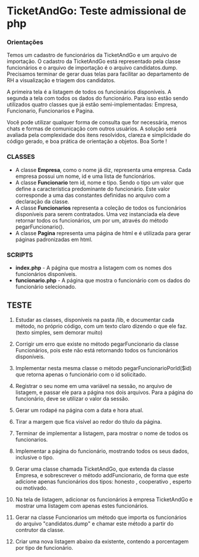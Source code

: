 # TicketAndGo: Teste admissional de php

### Orientações
Temos um cadastro de funcionários da TicketAndGo e um arquivo de importação. O cadastro da TicketAndGo está representado pela classe funcionários e o arquivo de importação é o arquivo candidatos.dump. Precisamos terminar de gerar duas telas para facilitar ao departamento de RH a visualização e triagem dos candidatos.

A primeira tela é a listagem de todos os funcionários disponíveis. A segunda a tela com todos os dados do funcionário. Para isso estão sendo utilizados quatro classes que já estão semi-implementadas: Empresa, Funcionario, Funcionarios e Pagina.

Você pode utilizar qualquer forma de consulta que for necessária, menos chats e formas de comunicação com outros usuários. A solução será avaliada pela complexidade dos itens resolvidos, clareza e simplicidade do código gerado, e boa prática de orientação a objetos. Boa Sorte !

### CLASSES
- A classe **Empresa**, como o nome já diz, representa uma empresa. Cada empresa possui um nome, id e uma lista de funcionários.
- A classe **Funcionario** tem id, nome e tipo. Sendo o tipo um valor que define a característica predominante do funcionário. Este valor corresponde a uma das constantes definidas no arquivo com a declaração da classe.
- A classe **Funcionarios** representa a coleção de todos os funcionários disponíveis para serem contratados. Uma vez instanciada ela deve retornar todos os funcionários, um por um, através do método pegarFuncionario().
- A classe **Pagina** representa uma página de html e é utilizada para gerar páginas padronizadas em html.

### SCRIPTS
- **index.php** - A página que mostra a listagem com os nomes dos funcionários disponíveis.
- **funcionario.php** - A página que mostra o funcionário com os dados do funcionário selecionado.

## TESTE

1. Estudar as classes, disponíveis na pasta /lib, e documentar cada método, no próprio código, com um texto claro dizendo o que ele faz. (texto simples, sem demorar muito)
2. Corrigir um erro que existe no método pegarFuncionario da classe Funcionários, pois este não está retornando todos os funcionários disponíveis.
3. Implementar nesta mesma classe o método pegarFuncionarioPorId($id) que retorna apenas o funcionário com o id solicitado.
4. Registrar o seu nome em uma variável na sessão, no arquivo de listagem, e passar ele para a página nos dois arquivos. Para a página do funcionário, deve se utilizar o valor da sessão.
5. Gerar um rodapé na página com a data e hora atual.
6. Tirar a margem que fica visível ao redor do título da página.
7. Terminar de implementar a listagem, para mostrar o nome de todos os funcionarios.
8. Implementar a página do funcionário, mostrando todos os seus dados, inclusive o tipo.


9. Gerar uma classe chamada TicketAndGo, que extenda da classe Empresa, e sobrescrever o método addFuncionario, de forma que este adicione apenas funcionários dos tipos: honesto , cooperativo , esperto ou motivado.

10. Na tela de listagem, adicionar os funcionários à empresa TicketAndGo e mostrar uma listagem com apenas estes funcionários.
11. Gerar na classe Funcionarios um método que importa os funcionários do arquivo "candidatos.dump" e chamar este método a partir do contrutor da classe.
12. Criar uma nova listagem abaixo da existente, contendo a porcentagem por tipo de funcionário.